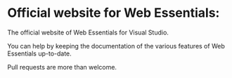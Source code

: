Official website for Web Essentials:
===================

The official website of Web Essentials for Visual Studio.

You can help by keeping the documentation of the various features of
Web Essentials up-to-date. 

Pull requests are more than welcome.

